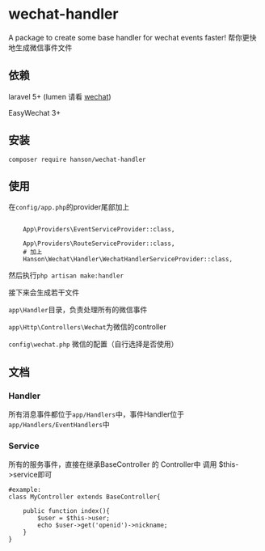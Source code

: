 # wechat-handler
A package to create some base handler for wechat events faster!
帮你更快地生成微信事件文件

## 依赖

laravel 5+ (lumen 请看 [wechat](https://github.com/HanSon/wechat))

EasyWechat 3+

## 安装

```
composer require hanson/wechat-handler
```

## 使用

在`config/app.php`的provider尾部加上

```

    App\Providers\EventServiceProvider::class,
    
    App\Providers\RouteServiceProvider::class,
    # 加上
    Hanson\Wechat\Handler\WechatHandlerServiceProvider::class,
```

然后执行```php artisan make:handler```

接下来会生成若干文件

`app\Handler`目录，负责处理所有的微信事件

`app\Http\Controllers\Wechat`为微信的controller

`config\wechat.php` 微信的配置（自行选择是否使用）

## 文档

### Handler
所有消息事件都位于`app/Handlers`中，事件Handler位于`app/Handlers/EventHandlers`中


### Service
所有的服务事件，直接在继承BaseController 的 Controller中 调用 $this->service即可

    #example:
    class MyController extends BaseController{
    
        public function index(){
            $user = $this->user;
            echo $user->get('openid')->nickname;
        }
    }
